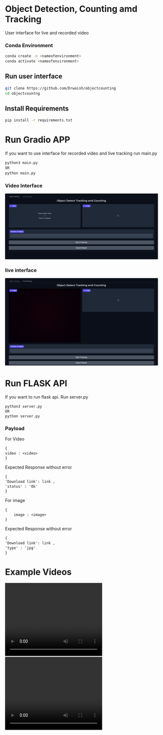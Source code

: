 # Object Detection, Counting amd Tracking
User interface for live and recorded video

### Conda Environment
```bash 
conda create -n <nameofenvironment>
conda activate <nameofenvironment>
```
## Run user interface
```bash
git clone https://github.com/Drwaish/objectcounting
cd objectcountng
```
## Install Requirements
```bash
pip install -r requirements.txt
```

# Run Gradio APP
If you want to use interface for recorded video and live tracking run main.py
```bash
python3 main.py
OR
python main.py

```
### Video Interface 
<img src = 'assets/video1.png' alt = 'Video Interface' >

### live interface
<img src = 'assets/live.png' alt = 'Live Interface' >

# Run FLASK API
If you want to run flask api. Run server.py
```
python3 server.py
OR
python server.py
```
### Payload
For Video
```
{
video : <video>
}
```
Expected Response without error
```
{
'Download link': link ,
'status' : 'Ok'
}
```
For image
```
{
    image : <image>
}
```
Expected Response without error
```
{
'Download link': link ,
'type' : 'jpg'
}
```
# Example Videos
<p>
 <video width="320" height="240" controls>
  <source src="assets/traffic.mp4" type="video/mp4"> &nbsp:&nbsp:&nbsp
</video> 
 <video width="320" height="240" controls>
<source src="assets/output(7).mp4" type="video/mp4"> 
</video>
</p>



